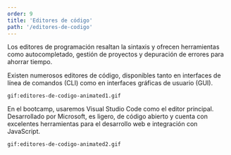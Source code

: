 ```yaml
---
order: 9
title: 'Editores de código'
path: '/editores-de-codigo'
---
```


Los editores de programación resaltan la sintaxis y ofrecen herramientas como autocompletado, gestión de proyectos y depuración de errores para ahorrar tiempo.

Existen numerosos editores de código, disponibles tanto en interfaces de línea de comandos (CLI) como en interfaces gráficas de usuario (GUI).

`gif:editores-de-codigo-animated1.gif`

En el bootcamp, usaremos Visual Studio Code como el editor principal. Desarrollado por Microsoft, es ligero, de código abierto y cuenta con excelentes herramientas para el desarrollo web e integración con JavaScript.

`gif:editores-de-codigo-animated2.gif`
